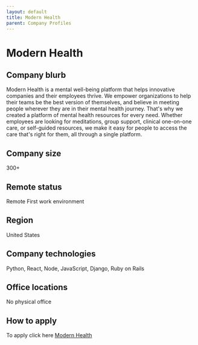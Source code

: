 ```yaml
---
layout: default
title: Modern Health
parent: Company Profiles
---
```


# Modern Health

## Company blurb
Modern Health is a mental well-being platform that helps innovative companies and their employees thrive. We empower organizations to help their teams be the best version of themselves, and believe in meeting people wherever they are in their mental health journey. That's why we created a platform of mental health resources for every need.  Whether employees are looking for meditations, group support, clinical one-on-one care, or self-guided resources, we make it easy for people to access the care that's right for them, all through a single platform. 



## Company size

300+

## Remote status

Remote First work environment

## Region

United States

## Company technologies
Python, React, Node, JavaScript, Django, Ruby on Rails 

## Office locations

No physical office

## How to apply

To apply click here [Modern Health](https://boards.greenhouse.io/modernhealth)
